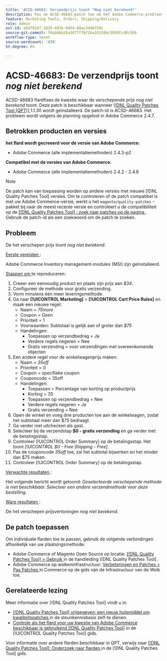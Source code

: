 ```yaml
---
title: 'ACSD-46683: Verzendprijs toont *Nog niet berekend*'
description: Pas de ACSD-46683-patch toe om het Adobe Commerce-probleem op te lossen waarbij de verzendprijs *Nog niet berekend* wordt weergegeven.
feature: Marketing Tools, Orders, Shipping/Delivery
role: Admin
exl-id: ebd79187-2835-403b-945d-80ac34d6fb9c
source-git-commit: f6abbbb28a3077f7bf26a393388c5059fcd8c599
workflow-type: tm+mt
source-wordcount: '478'
ht-degree: 0%

---
```


# ACSD-46683: De verzendprijs toont *nog niet berekend*

ACSD-46683 flardfixes de kwestie waar de verschepende prijs *nog niet berekend* toont. Deze patch is beschikbaar wanneer [[!DNL Quality Patches Tool (QPT)] ](https://experienceleague.adobe.com/en/docs/commerce-knowledge-base/kb/announcements/commerce-announcements/magento-quality-patches-released-new-tool-to-self-serve-quality-patches) 1.1.30 wordt geïnstalleerd. De patch-id is ACSD-46683. Het probleem wordt volgens de planning opgelost in Adobe Commerce 2.4.7.

## Betrokken producten en versies

**het flard wordt gecreeerd voor de versie van Adobe Commerce:**

* Adobe Commerce (alle implementatiemethoden) 2.4.3-p2

**Compatibel met de versies van Adobe Commerce:**

* Adobe Commerce (alle implementatiemethoden) 2.4.2 - 2.4.6

>[!NOTE]
>
>De patch kan van toepassing worden op andere versies met nieuwe [!DNL Quality Patches Tool] versies. Om te controleren of de patch compatibel is met uw Adobe Commerce-versie, werkt u het `magento/quality-patches` -pakket bij naar de meest recente versie en controleert u de compatibiliteit op de [[!DNL Quality Patches Tool] : zoek naar patches op de pagina ](https://experienceleague.adobe.com/tools/commerce-quality-patches/index.html) . Gebruik de patch-id als een zoekwoord om de patch te zoeken.

## Probleem

De het verschepen prijs toont *nog niet berekend*.

<u> Eerste vereisten </u>:

Adobe Commerce Inventory management-modules (MSI) zijn geïnstalleerd.

<u> Stappen om </u> te reproduceren:

1. Creeer een eenvoudig product en plaats zijn prijs aan *$34*.
1. Configureer de methode voor gratis verzending.
1. Vorm minstens één meer leveringsmethode.
1. Ga naar **[!UICONTROL Marketing]** > **[!UICONTROL Cart Price Rules]** en maak een nieuwe regel:
   * Naam = *75more*
   * Coupon = Geen
   * Prioriteit = 1
   * Voorwaarden: Subtotaal is gelijk aan of groter dan *$75*
   * Handelingen:
      * Toepassen op verzendbedrag = Ja
      * Verdere regels negeren = Nee
      * Gratis verzending = voor verzendingen met overeenkomende objecten
1. Een andere regel voor de winkelwagenprijs maken:
   * Naam = *35off*
   * Prioriteit = 0
   * Coupon = specifieke coupon
   * Couponcode = 35off
   * Handelingen:
      * Toepassen = Percentage van korting op productprijs
      * Korting = 35
      * Toepassen op verzendbedrag = Nee
      * Verdere regels negeren = Ja
      * Gratis verzending = Nee
1. Open de winkel en voeg drie producten toe aan de winkelwagen, zodat het subtotaal meer dan $75 bedraagt.
1. Ga verder met uitchecken als gast.
1. Selecteer bij de verzendstap **$0 - gratis verzending** en ga verder met de betalingsstap.
1. Controleer [!UICONTROL Order Summary] op de betalingsstap. Het toont *[!UICONTROL $0 - Free Shipping - Free]*.
1. Pas de couponcode *35off* toe, zal het subtotal bijwerken en het minder dan $75 maken.
1. Controleer [!UICONTROL Order Summary] op de betalingsstap.

<u> Verwachte resultaten </u>:

Het volgende bericht wordt getoond: *Geselecteerde verschepende methode is niet beschikbaar. Selecteer een andere verzendmethode voor deze bestelling.*

<u> Ware resultaten </u>:

De het verschepen prijsvertoningen *nog niet berekend*.

## De patch toepassen

Om individuele flarden toe te passen, gebruik de volgende verbindingen afhankelijk van uw plaatsingsmethode:

* Adobe Commerce of Magento Open Source op locatie: [[!DNL Quality Patches Tool]  > Gebruik ](/help/tools/quality-patches-tool/usage.md) in de handleiding [!DNL Quality Patches Tool] .
* Adobe Commerce op wolkeninfrastructuur: [ Verbeteringen en Patches > Pas Patches ](https://experienceleague.adobe.com/docs/commerce-cloud-service/user-guide/develop/upgrade/apply-patches.html) in Commerce op de gids van de Infrastructuur van de Wolk toe.

## Gerelateerde lezing

Meer informatie over [!DNL Quality Patches Tool] vindt u in:

* [[!DNL Quality Patches Tool]  vrijgegeven: een nieuw hulpmiddel om kwaliteitspatches ](https://experienceleague.adobe.com/en/docs/commerce-knowledge-base/kb/announcements/commerce-announcements/magento-quality-patches-released-new-tool-to-self-serve-quality-patches) in de steunkennisbasis zelf-te dienen.
* [ Controle als het flard voor uw kwestie van Adobe Commerce beschikbaar is gebruikend  [!DNL Quality Patches Tool]](/help/tools/quality-patches-tool/patches-available-in-qpt/check-patch-for-magento-issue-with-magento-quality-patches.md) in de [!UICONTROL Quality Patches Tool] gids.


Voor informatie over andere flarden beschikbaar in QPT, verwijs naar [[!DNL Quality Patches Tool]: Onderzoek naar flarden ](https://experienceleague.adobe.com/tools/commerce-quality-patches/index.html) in de [!DNL Quality Patches Tool] gids.
